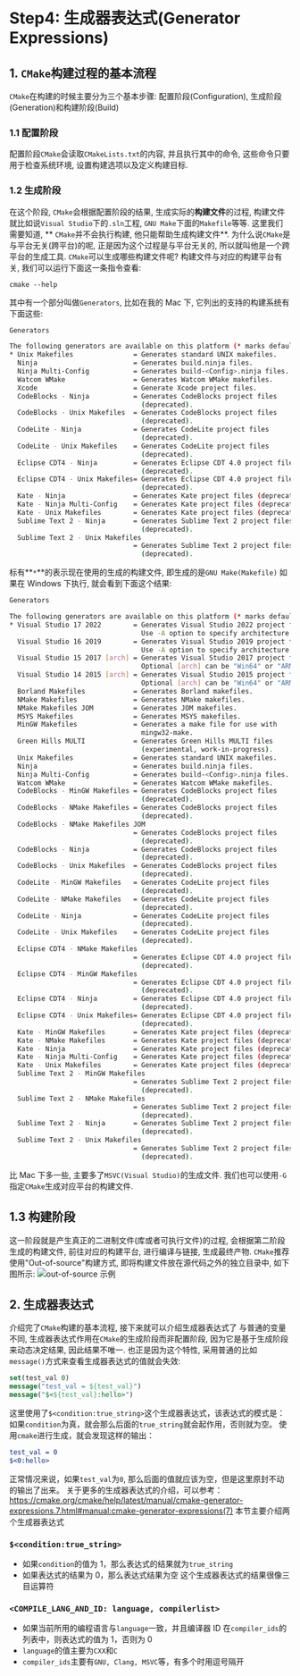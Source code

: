 # Step4: 生成器表达式(Generator Expressions)
## 1. `CMake`构建过程的基本流程
`CMake`在构建的时候主要分为三个基本步骤: 配置阶段(Configuration), 生成阶段(Generation)和构建阶段(Build)
### 1.1 配置阶段
配置阶段`CMake`会读取`CMakeLists.txt`的内容, 并且执行其中的命令, 这些命令只要用于检查系统环境, 设置构建选项以及定义构建目标.
### 1.2 生成阶段
在这个阶段, `CMake`会根据配置阶段的结果, 生成实际的**构建文件**的过程, 构建文件就比如说`Visual Studio`下的`.sln`工程, `GNU Make`下面的`Makefile`等等.
这里我们需要知道, ** `CMake`并不会执行构建, 他只能帮助生成构建文件**.
为什么说`CMake`是与平台无关(跨平台)的呢, 正是因为这个过程是与平台无关的, 所以就叫他是一个跨平台的生成工具.
`CMake`可以生成哪些构建文件呢? 构建文件与对应的构建平台有关, 我们可以运行下面这一条指令查看:
```shell
cmake --help 
```
其中有一个部分叫做`Generators`, 比如在我的 Mac 下, 它列出的支持的构建系统有下面这些:
```bash
Generators

The following generators are available on this platform (* marks default):
* Unix Makefiles               = Generates standard UNIX makefiles.
  Ninja                        = Generates build.ninja files.
  Ninja Multi-Config           = Generates build-<Config>.ninja files.
  Watcom WMake                 = Generates Watcom WMake makefiles.
  Xcode                        = Generate Xcode project files.
  CodeBlocks - Ninja           = Generates CodeBlocks project files
                                 (deprecated).
  CodeBlocks - Unix Makefiles  = Generates CodeBlocks project files
                                 (deprecated).
  CodeLite - Ninja             = Generates CodeLite project files
                                 (deprecated).
  CodeLite - Unix Makefiles    = Generates CodeLite project files
                                 (deprecated).
  Eclipse CDT4 - Ninja         = Generates Eclipse CDT 4.0 project files
                                 (deprecated).
  Eclipse CDT4 - Unix Makefiles= Generates Eclipse CDT 4.0 project files
                                 (deprecated).
  Kate - Ninja                 = Generates Kate project files (deprecated).
  Kate - Ninja Multi-Config    = Generates Kate project files (deprecated).
  Kate - Unix Makefiles        = Generates Kate project files (deprecated).
  Sublime Text 2 - Ninja       = Generates Sublime Text 2 project files
                                 (deprecated).
  Sublime Text 2 - Unix Makefiles
                               = Generates Sublime Text 2 project files
                                 (deprecated).

```
标有**`*`**的表示现在使用的生成的构建文件, 即生成的是`GNU Make(Makefile)`
如果在 Windows 下执行, 就会看到下面这个结果:
```bash
Generators

The following generators are available on this platform (* marks default):
* Visual Studio 17 2022        = Generates Visual Studio 2022 project files.
                                 Use -A option to specify architecture.
  Visual Studio 16 2019        = Generates Visual Studio 2019 project files.
                                 Use -A option to specify architecture.
  Visual Studio 15 2017 [arch] = Generates Visual Studio 2017 project files.
                                 Optional [arch] can be "Win64" or "ARM".
  Visual Studio 14 2015 [arch] = Generates Visual Studio 2015 project files.
                                 Optional [arch] can be "Win64" or "ARM".
  Borland Makefiles            = Generates Borland makefiles.
  NMake Makefiles              = Generates NMake makefiles.
  NMake Makefiles JOM          = Generates JOM makefiles.
  MSYS Makefiles               = Generates MSYS makefiles.
  MinGW Makefiles              = Generates a make file for use with
                                 mingw32-make.
  Green Hills MULTI            = Generates Green Hills MULTI files
                                 (experimental, work-in-progress).
  Unix Makefiles               = Generates standard UNIX makefiles.
  Ninja                        = Generates build.ninja files.
  Ninja Multi-Config           = Generates build-<Config>.ninja files.
  Watcom WMake                 = Generates Watcom WMake makefiles.
  CodeBlocks - MinGW Makefiles = Generates CodeBlocks project files
                                 (deprecated).
  CodeBlocks - NMake Makefiles = Generates CodeBlocks project files
                                 (deprecated).
  CodeBlocks - NMake Makefiles JOM
                               = Generates CodeBlocks project files
                                 (deprecated).
  CodeBlocks - Ninja           = Generates CodeBlocks project files
                                 (deprecated).
  CodeBlocks - Unix Makefiles  = Generates CodeBlocks project files
                                 (deprecated).
  CodeLite - MinGW Makefiles   = Generates CodeLite project files
                                 (deprecated).
  CodeLite - NMake Makefiles   = Generates CodeLite project files
                                 (deprecated).
  CodeLite - Ninja             = Generates CodeLite project files
                                 (deprecated).
  CodeLite - Unix Makefiles    = Generates CodeLite project files
                                 (deprecated).
  Eclipse CDT4 - NMake Makefiles
                               = Generates Eclipse CDT 4.0 project files
                                 (deprecated).
  Eclipse CDT4 - MinGW Makefiles
                               = Generates Eclipse CDT 4.0 project files
                                 (deprecated).
  Eclipse CDT4 - Ninja         = Generates Eclipse CDT 4.0 project files
                                 (deprecated).
  Eclipse CDT4 - Unix Makefiles= Generates Eclipse CDT 4.0 project files
                                 (deprecated).
  Kate - MinGW Makefiles       = Generates Kate project files (deprecated).
  Kate - NMake Makefiles       = Generates Kate project files (deprecated).
  Kate - Ninja                 = Generates Kate project files (deprecated).
  Kate - Ninja Multi-Config    = Generates Kate project files (deprecated).
  Kate - Unix Makefiles        = Generates Kate project files (deprecated).
  Sublime Text 2 - MinGW Makefiles
                               = Generates Sublime Text 2 project files
                                 (deprecated).
  Sublime Text 2 - NMake Makefiles
                               = Generates Sublime Text 2 project files
                                 (deprecated).
  Sublime Text 2 - Ninja       = Generates Sublime Text 2 project files
                                 (deprecated).
  Sublime Text 2 - Unix Makefiles
                               = Generates Sublime Text 2 project files
                                 (deprecated).
```
比 Mac 下多一些, 主要多了`MSVC(Visual Studio)`的生成文件.
我们也可以使用`-G`指定`CMake`生成对应平台的构建文件.
## 1.3 构建阶段
这一阶段就是产生真正的二进制文件(库或者可执行文件)的过程, 会根据第二阶段生成的构建文件, 前往对应的构建平台, 进行编译与链接, 生成最终产物.
`CMake`推荐使用"Out-of-source"构建方式, 即将构建文件放在源代码之外的独立目录中, 如下图所示:
![out-of-source 示例](https://i-blog.csdnimg.cn/direct/9b07e1cf22654a50b6d8c5476db92a17.png)
## 2. 生成器表达式
介绍完了`CMake`构建的基本流程, 接下来就可以介绍生成器表达式了
与普通的变量不同, 生成器表达式作用在`CMake`的生成阶段而非配置阶段, 因为它是基于生成阶段来动态决定结果, 因此结果不唯一.
也正是因为这个特性, 采用普通的比如`message()`方式来查看生成器表达式的值就会失效:
```cmake
set(test_val 0)
message("test_val = ${test_val}")
message("$<${test_val}:hello>")
```
这里使用了`$<condition:true_string>`这个生成器表达式，该表达式的模式是：如果`condition`为真，就会那么后面的`true_string`就会起作用，否则就为空。
使用`cmake`进行生成，就会发现这样的输出：
```cmake
test_val = 0
$<0:hello>
```
正常情况来说，如果`test_val`为`0`, 那么后面的值就应该为空，但是这里原封不动的输出了出来。
关于更多的生成器表达式的介绍，可以参考：https://cmake.org/cmake/help/latest/manual/cmake-generator-expressions.7.html#manual:cmake-generator-expressions(7)
本节主要介绍两个生成器表达式

### **`$<condition:true_string>`**
- 如果`condition`的值为 1，那么表达式的结果就为`true_string`
- 如果表达式的结果为 0，那么表达式结果为空
这个生成器表达式的结果很像三目运算符

### **`<COMPILE_LANG_AND_ID: language, compilerlist>`**
- 如果当前所用的编程语言与`language`一致，并且编译器 ID 在`compiler_ids`的列表中，则表达式的值为 1，否则为 0
- `language`的值主要为`CXX`和`C`
- `compiler_ids`主要有`GNU, Clang, MSVC`等，有多个时用逗号隔开